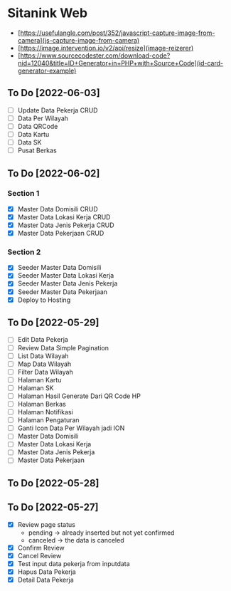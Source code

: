 # Sitanink Web

- [https://usefulangle.com/post/352/javascript-capture-image-from-camera](js-capture-image-from-camera)
- [https://image.intervention.io/v2/api/resize](image-reizerer)
- [https://www.sourcecodester.com/download-code?nid=12040&title=ID+Generator+in+PHP+with+Source+Code](id-card-generator-example)

## To Do [2022-06-03]
- [ ] Update Data Pekerja CRUD
- [ ] Data Per Wilayah
- [ ] Data QRCode
- [ ] Data Kartu
- [ ] Data SK
- [ ] Pusat Berkas

## To Do [2022-06-02]
### Section 1
- [x] Master Data Domisili CRUD
- [x] Master Data Lokasi Kerja CRUD
- [x] Master Data Jenis Pekerja CRUD
- [x] Master Data Pekerjaan CRUD

### Section 2
- [x] Seeder Master Data Domisili
- [x] Seeder Master Data Lokasi Kerja
- [x] Seeder Master Data Jenis Pekerja
- [x] Seeder Master Data Pekerjaan
- [x] Deploy to Hosting

## To Do [2022-05-29]
- [ ] Edit Data Pekerja
- [ ] Review Data Simple Pagination
- [ ] List Data Wilayah
- [ ] Map Data Wilayah
- [ ] Filter Data Wilayah
- [ ] Halaman Kartu
- [ ] Halaman SK
- [ ] Halaman Hasil Generate Dari QR Code HP
- [ ] Halaman Berkas
- [ ] Halaman Notifikasi
- [ ] Halaman Pengaturan
- [ ] Ganti Icon Data Per Wilayah jadi ION
- [ ] Master Data Domisili
- [ ] Master Data Lokasi Kerja
- [ ] Master Data Jenis Pekerja
- [ ] Master Data Pekerjaan

## To Do [2022-05-28]

## To Do [2022-05-27]
- [x] Review page status
    - pending -> already inserted but not yet confirmed
    - canceled -> the data is canceled
- [x] Confirm Review
- [x] Cancel Review
- [x] Test input data pekerja from inputdata
- [x] Hapus Data Pekerja
- [x] Detail Data Pekerja